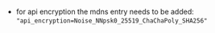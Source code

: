- for api encryption the mdns entry needs to be added: `"api_encryption=Noise_NNpsk0_25519_ChaChaPoly_SHA256"`

